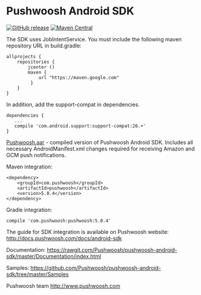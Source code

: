 Pushwoosh Android SDK
=====================
[![GitHub release](https://img.shields.io/github/release/Pushwoosh/pushwoosh-andorid-sdk.svg?style=flat-square)](https://github.com/Pushwoosh/pushwoosh-android-sdk/releases) 
[![Maven Central](https://maven-badges.herokuapp.com/maven-central/com.pushwoosh/pushwoosh/badge.svg)](https://maven-badges.herokuapp.com/maven-central/com.pushwoosh/pushwoosh)

The SDK uses JobIntentService. You must include the following maven repository URL in build.gradle:

	allprojects {
	    repositories {
	        jcenter ()
	        maven {
	            url "https://maven.google.com"
	         }
	    } 
	}
	
In addition, add the support-compat in dependencies.

	dependencies {
	   ...
	   compile 'com.android.support:support-compat:26.+'
	}

[Pushwoosh.aar](https://github.com/Pushwoosh/pushwoosh-android-sdk/blob/master/pushwoosh.aar) - compiled version of Pushwoosh Android SDK. Includes all necessary AndroidManifest.xml changes required for receiving Amazon and GCM push notifications.

Maven integration:

	<dependency>
  		<groupId>com.pushwoosh</groupId>
  		<artifactId>pushwoosh</artifactId>
  		<version>5.0.4</version>
	</dependency>

Gradle integration:

	compile 'com.pushwoosh:pushwoosh:5.0.4'


The guide for SDK integration is available on Pushwoosh website:  
http://docs.pushwoosh.com/docs/android-sdk

Documentation:
https://rawgit.com/Pushwoosh/pushwoosh-android-sdk/master/Documentation/index.html

Samples:
https://github.com/Pushwoosh/pushwoosh-android-sdk/tree/master/Samples

Pushwoosh team
http://www.pushwoosh.com
